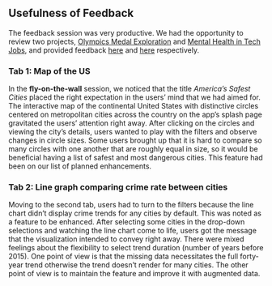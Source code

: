 ## Usefulness of Feedback

The feedback session was very productive. We had the opportunity to review two projects, [Olympics Medal Exploration](https://github.com/UBC-MDS/Olympics_Medal_Exploration) and [Mental Health  in Tech Jobs](https://github.com/UBC-MDS/Mental_Health_in_TechJobs), and provided feedback [here](https://github.com/UBC-MDS/Olympics_Medal_Exploration/issues/10) and [here](https://github.com/UBC-MDS/Mental_Health_in_TechJobs/issues/4) respectively.

### Tab 1: Map of the US

In the **fly-on-the-wall** session, we noticed that the title _America’s Safest Cities_ placed the right expectation in the users’ mind that we had aimed for. The interactive map of the continental United States with distinctive circles centered on metropolitan cities across the country on the app’s splash page gravitated the users’ attention right away. After clicking on the circles and viewing the city’s details, users wanted to play with the filters and observe changes in circle sizes. Some users brought up that it is hard to compare so many circles with one another that are roughly equal in size, so it would be beneficial having a list of safest and most dangerous cities. This feature had been on our list of planned enhancements.

### Tab 2: Line graph comparing crime rate between cities

Moving to the second tab, users had to turn to the filters because the line chart didn’t display crime trends for any cities by default. This was noted as a feature to be enhanced. After selecting some cities in the drop-down selections and watching the line chart come to life, users got the message that the visualization intended to convey right away. There were mixed feelings about the flexibility to select trend duration (number of years before 2015). One point of view is that the missing data necessitates the full forty-year trend otherwise the trend doesn’t render for many cities. The other point of view is to maintain the feature and improve it with augmented data.
